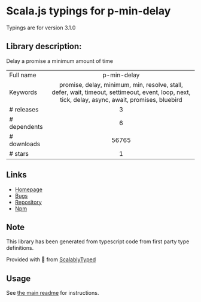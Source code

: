 
# Scala.js typings for p-min-delay

Typings are for version 3.1.0

## Library description:
Delay a promise a minimum amount of time

|                    |                 |
| ------------------ | :-------------: |
| Full name          | p-min-delay |
| Keywords           | promise, delay, minimum, min, resolve, stall, defer, wait, timeout, settimeout, event, loop, next, tick, delay, async, await, promises, bluebird |
| # releases         | 3 |
| # dependents       | 6 |
| # downloads        | 56765 |
| # stars            | 1 |

## Links
- [Homepage](https://github.com/sindresorhus/p-min-delay#readme)
- [Bugs](https://github.com/sindresorhus/p-min-delay/issues)
- [Repository](https://github.com/sindresorhus/p-min-delay)
- [Npm](https://www.npmjs.com/package/p-min-delay)
    


## Note
This library has been generated from typescript code from first party type definitions.

Provided with :purple_heart: from [ScalablyTyped](https://github.com/oyvindberg/ScalablyTyped)

## Usage
See [the main readme](../../readme.md) for instructions.


